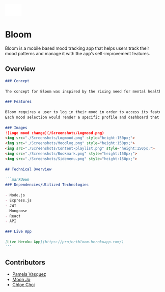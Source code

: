<img src ="./client/src/img/bloom-splash.gif" style="height:40px"/>

# Bloom

Bloom is a mobile based mood tracking app that helps users track their mood patterns and manage it with the app’s self-improvement features.

## Overview

````markdown
### Concept

The concept for Bloom was inspired by the rising need for mental health management due to the events caused by the global pandemic of Covid-19.

### Features

Bloom requires a user to log in their mood in order to access its features.
Each mood selection would render a specific profile and dashboard that are customized to help the user manage their state of emotion.

### Images
![Logo mood change](/Screenshots/Logmood.png)
<img src="./Screenshots/Logmood.png" style="height:150px;">
<img src="./Screenshots/Moodlog.png" style="height:150px;">
<img src="./Screenshots/Content-playlist.png" style="height:150px;">
<img src="./Screenshots/Bookmark.png" style="height:150px;">
<img src="./Screenshots/Sidemenu.png" style="height:150px;">

## Technical Overview

```markdown
### Dependencies/Utilized Technologies

- Node.js
- Express.js
- JWT
- Mongoose
- React
- API

### Live App

[Live Heroku App](https://projectbloom.herokuapp.com/)
```
````

## Contributors

- [Pamela Vasquez](https://github.com/pamelv)
- [Moon Jo](https://github.com/moon-mnny)
- [Chloe Choi](https://github.com/chloec222)
